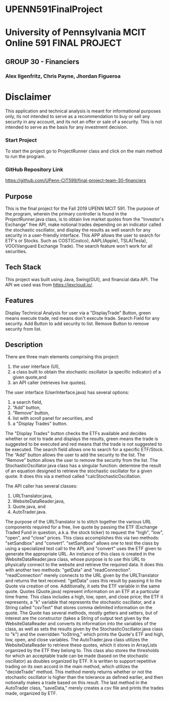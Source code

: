 # UPENN591FinalProject
# University of Pennsylvania MCIT Online 591 FINAL PROJECT 
## GROUP 30 - Financiers
### Alex Ilgenfritz, Chris Payne, Jhordan Figueroa

# Disclaimer 
This application and technical analysis is meant for informational purposes only, its not intended to serve 
as a recommendation to buy or sell any security in any account, and its not an offer or sale of a security. 
This is not intended to serve as the basis for any investment decision. 

### Start Project
To start the project go to ProjectRunner class and click on the main method to run the program. 

### GitHub Repository Link 
https://github.com/UPenn-CIT599/final-project-team-30-financiers

## Purpose 
This is the final project for the Fall 2019 UPENN MCIT 591. The purpose of the program, wherein the primary controller 
is found in the ProjectRunner.java class, is to obtain live market quotes from the "Investor's Exchange" free API, 
make notional trades depending on an indicator called the stochastic oscillator, and display the results as well search 
for any security in a user-friendly interface. This APP allows the user to search for ETF's or Stocks. Such as 
COST(Costco), AAPL(Apple), TSLA(Tesla), VOO(Vanguard Exchange Trade). The search feature won't work for all securities. 

## Tech Stack 
This project was built using Java, Swing(GUI), and financial data API. The API we used was from https://iexcloud.io/. 

## Features 
Display Technical Analysis for user via a "DisplayTrade" Button, green means execute trade, red means don't execute 
trade. Search Field for any security. Add Button to add security to list. Remove Button to remove security from list. 

## Description
There are three main elements comprising this project:

1. the user interface (UI),
2. a class built to obtain the stochastic oscillator (a specific indicator) of a given quote,and
3. an API caller (retrieves live quotes).

The user interface (UserInterface.java) has several options:

1. a search field,
2. “Add” button,
3. “Remove” button,
3. list with scroll panel for securities, and
4. a "Display Trades" button.

The "Display Trades" button checks the ETFs available and decides whether or not to trade and displays the results, 
green means the trade is suggested to be executed and red means that the trade is not suggested to be executed. The 
search field allows one to search for a specific ETF/Stock. The “Add” button allows the user to add the security to 
the list. The “Remove” button allows the user to remove the security from the list. The StochasticOscillator.java class 
has a singular function: determine the result of an equation designed to retrieve the stochastic oscillator for a given
quote. It does this via a method called "calcStochasticOscillation.

The API caller has several classes:

1. URLTranslator.java,
2. WebsiteDataReader.java,
3. Quote.java, and
4. AutoTrader.java.

The purpose of the URLTranslator is to stitch together the various URL components required for a free, live quote by 
passing the ETF (Exchange Traded Fund in question, a.k.a. the stock ticker) to request the "high", "low", "open", 
and "close" prices. This class accomplishes this via two methods: "setSandbox" and "convert". "setSandbox" allows 
one to test the class by using a specialized test call to the API, and "convert" uses the ETF given to generate the 
appropriate URL. An instance of this class is created in the WebsiteDataReader.java class, whose purpose is to use 
this URL to physically connect to the website and retrieve the required data. It does this with another two methods: 
"getData" and "readConnection". "readConnection" merely connects to the URL given by the URLTranslator and returns 
the text received. "getData" uses this result by passing it to the Quote via creation of one. Additionally, it sets 
the ETF variable in the same quote. Quotes (Quote.java) represent information on an ETF at a particular time frame. 
This class includes a high, low, open, and close price; the ETF it represents, a "k" variable that represents the 
stochastic oscillator, and a String called "csvText" that stores comma delimited information on the quote. The Quote 
has several methods, mostly getters and setters, but of interest are the constructor (takes a String of output text 
given by the WebsiteDataReader and converts its information into the variables of the class, as well as sets the 
results given by the StochasticOscillator.java class to "k") and the overridden "toString," which prints the Quote's 
ETF and high, low, open, and close variables. The AutoTrader.java class utilizes the WebsiteDataReader to retrieve 
these quotes, which it stores in ArrayLists organized by the ETF they belong to. This class also stores the thresholds 
for which an acceptable trade can be made (based on the stochastic oscillator) as doubles organized by ETF. It is 
written to support repetitive trading on its own accord in the main method, which utilizes the "decideTrade" method. 
This method merely returns whether or not the stochastic oscillator is higher than the tolerance as defined earlier, 
and then notionally makes a trade based on this result. The last method in the AutoTrader class, "saveData," merely 
creates a csv file and prints the trades made, organized by ETF.
 
 

